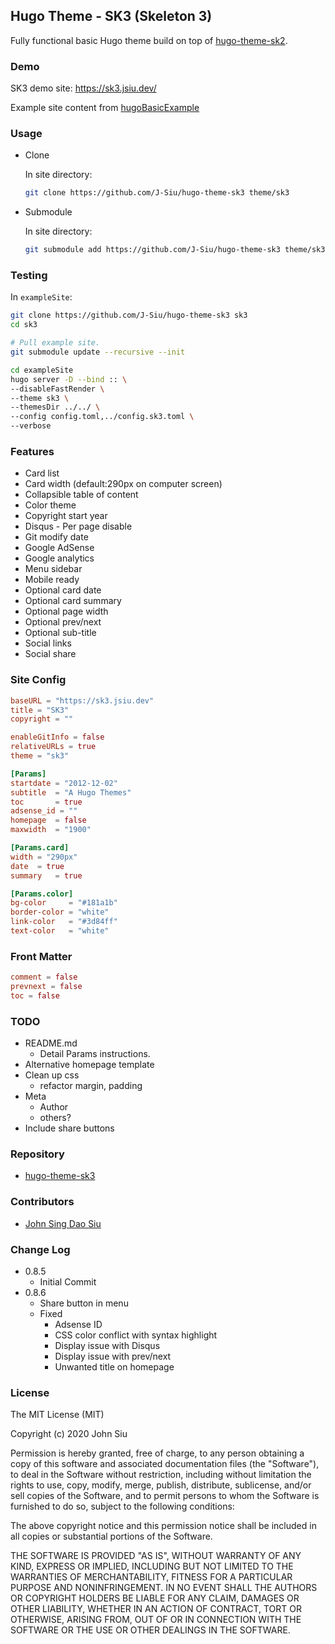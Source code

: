 ## Hugo Theme - SK3 (Skeleton 3)

Fully functional basic Hugo theme build on top of [hugo-theme-sk2](https://github.com/J-Siu/hugo-theme-sk2).

### Demo

SK3 demo site: https://sk3.jsiu.dev/

Example site content from [hugoBasicExample](https://github.com/gohugoio/hugoBasicExample)

### Usage

- Clone

    In site directory:

    ```sh
    git clone https://github.com/J-Siu/hugo-theme-sk3 theme/sk3
    ```

- Submodule

    In site directory:

    ```sh
    git submodule add https://github.com/J-Siu/hugo-theme-sk3 theme/sk3
    ```

### Testing

In `exampleSite`:

```sh
git clone https://github.com/J-Siu/hugo-theme-sk3 sk3
cd sk3

# Pull example site.
git submodule update --recursive --init

cd exampleSite
hugo server -D --bind :: \
--disableFastRender \
--theme sk3 \
--themesDir ../../ \
--config config.toml,../config.sk3.toml \
--verbose
```

### Features

- Card list
- Card width (default:290px on computer screen)
- Collapsible table of content
- Color theme
- Copyright start year
- Disqus - Per page disable
- Git modify date
- Google AdSense
- Google analytics
- Menu sidebar
- Mobile ready
- Optional card date
- Optional card summary
- Optional page width
- Optional prev/next
- Optional sub-title
- Social links
- Social share

### Site Config

```toml
baseURL = "https://sk3.jsiu.dev"
title = "SK3"
copyright = ""

enableGitInfo = false
relativeURLs = true
theme = "sk3"

[Params]
startdate = "2012-12-02"
subtitle  = "A Hugo Themes"
toc       = true
adsense_id = ""
homepage  = false
maxwidth  = "1900"

[Params.card]
width = "290px"
date  = true
summary   = true

[Params.color]
bg-color     = "#181a1b"
border-color = "white"
link-color   = "#3d84ff"
text-color   = "white"
```

### Front Matter

```toml
comment = false
prevnext = false
toc = false
```

### TODO

- README.md
  - Detail Params instructions.
- Alternative homepage template
- Clean up css
  - refactor margin, padding
- Meta
  - Author
  - others?
- Include share buttons

### Repository

- [hugo-theme-sk3](https://github.com/J-Siu/hugo-theme-sk3)

### Contributors

- [John Sing Dao Siu](https://github.com/J-Siu)

### Change Log

- 0.8.5
  - Initial Commit
- 0.8.6
  - Share button in menu
  - Fixed
    - Adsense ID
    - CSS color conflict with syntax highlight
    - Display issue with Disqus
    - Display issue with prev/next
    - Unwanted title on homepage

### License

The MIT License (MIT)

Copyright (c) 2020 John Siu

Permission is hereby granted, free of charge, to any person obtaining a copy of this software and associated documentation files (the "Software"), to deal in the Software without restriction, including without limitation the rights to use, copy, modify, merge, publish, distribute, sublicense, and/or sell copies of the Software, and to permit persons to whom the Software is furnished to do so, subject to the following conditions:

The above copyright notice and this permission notice shall be included in all copies or substantial portions of the Software.

THE SOFTWARE IS PROVIDED "AS IS", WITHOUT WARRANTY OF ANY KIND, EXPRESS OR IMPLIED, INCLUDING BUT NOT LIMITED TO THE WARRANTIES OF MERCHANTABILITY, FITNESS FOR A PARTICULAR PURPOSE AND NONINFRINGEMENT. IN NO EVENT SHALL THE AUTHORS OR COPYRIGHT HOLDERS BE LIABLE FOR ANY CLAIM, DAMAGES OR OTHER LIABILITY, WHETHER IN AN ACTION OF CONTRACT, TORT OR OTHERWISE, ARISING FROM, OUT OF OR IN CONNECTION WITH THE SOFTWARE OR THE USE OR OTHER DEALINGS IN THE SOFTWARE.
